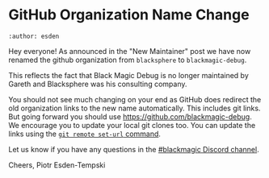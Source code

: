 # GitHub Organization Name Change

```{post} January 20, 2022
:author: esden
```

Hey everyone! As announced in the "New Maintainer" post we have now renamed the github organization from `blacksphere` to `blackmagic-debug`.

This reflects the fact that Black Magic Debug is no longer maintained by Gareth and Blacksphere was his consulting company.

You should not see much changing on your end as GitHub does redirect the old organization links to the new name automatically. This includes git links. But going forward you should use https://github.com/blackmagic-debug. We encourage you to update your local git clones too. You can update the links using the [`git remote set-url` command](https://git-scm.com/docs/git-remote).

Let us know if you have any questions in the [#blackmagic Discord channel](https://1bitsquared.com/pages/chat).

Cheers,
Piotr Esden-Tempski
